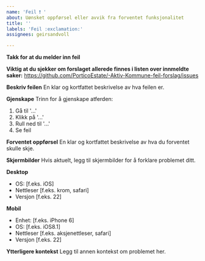 ```yaml
---
name: 'Feil ❗ '
about: Uønsket oppførsel eller avvik fra forventet funksjonalitet
title: ''
labels: 'Feil :exclamation:'
assignees: geirsandvoll

---
```


**Takk for at du melder inn feil**

**Viktig at du sjekker om forslaget allerede finnes i listen over innmeldte saker:**
https://github.com/PorticoEstate/-Aktiv-Kommune-feil-forslag/issues 

**Beskriv feilen**
En klar og kortfattet beskrivelse av hva feilen er.

**Gjenskape**
Trinn for å gjenskape atferden:
1. Gå til '...'
2. Klikk på '...'
3. Rull ned til '...'
4. Se feil

**Forventet oppførsel**
En klar og kortfattet beskrivelse av hva du forventet skulle skje.

**Skjermbilder**
Hvis aktuelt, legg til skjermbilder for å forklare problemet ditt.

**Desktop**
  - OS: [f.eks. iOS]
  - Nettleser [f.eks. krom, safari]
  - Versjon [f.eks. 22]

**Mobil**
  - Enhet: [f.eks. iPhone 6]
  - OS: [f.eks. iOS8.1]
  - Nettleser [f.eks. aksjenettleser, safari]
  - Versjon [f.eks. 22]

**Ytterligere kontekst**
Legg til annen kontekst om problemet her.
